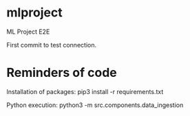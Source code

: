 # mlproject
ML Project E2E

First commit to test connection.

# Reminders of code
Installation of packages:
pip3 install -r requirements.txt

Python execution:
python3 -m src.components.data_ingestion
